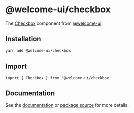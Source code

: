 # @welcome-ui/checkbox

The [Checkbox](http://welcome-ui.com/fields/checkbox) component from [@welcome-ui](http://welcome-ui.com).

## Installation

    yarn add @welcome-ui/checkbox

## Import

    import { Checkbox } from '@welcome-ui/checkbox'

## Documentation

See the [documentation](http://welcome-ui.com/fields/checkbox) or [package source](https://github.com/WTTJ/welcome-ui/tree/master/packages/Checkbox) for more details.
